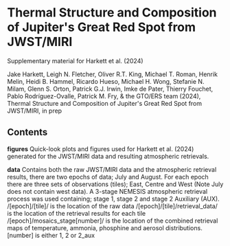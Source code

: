 # Thermal Structure and Composition of Jupiter's Great Red Spot from JWST/MIRI
Supplementary material for Harkett et al. (2024)

Jake Harkett, Leigh N. Fletcher, Oliver R.T. King, Michael T. Roman, Henrik Melin, Heidi B. Hammel, Ricardo Hueso, Michael H. Wong, Stefanie N. Milam, Glenn S. Orton, Patrick G.J. Irwin, Imke de Pater, Thierry Fouchet, Pablo Rodríguez-Ovalle, Patrick M. Fry, & the GTO/ERS team (2024), Thermal Structure and Composition of Jupiter's Great Red Spot from JWST/MIRI, in prep

## Contents

**figures**
Quick-look plots and figures used for Harkett et al. (2024) generated for the JWST/MIRI data and resulting atmospheric retrievals.

**data**
Contains both the raw JWST/MIRI data and the atmospheric retrieval results, there are two epochs of data; July and August. For each epoch there are three sets of observations (tiles); East, Centre and West (Note July does not contain west data). A 3-stage NEMESIS atmospheric retrieval process was used containing; stage 1, stage 2 and stage 2 Auxiliary (AUX).
/[epoch]/[tile]/ is the location of the raw data
/[epoch]/[tile]/retrieval_data/ is the location of the retrieval results for each tile
/[epoch]/mosaics_stage[number]/ is the location of the combined retrieval maps of temperature, ammonia, phosphine and aerosol distributions. [number] is either 1, 2 or 2_aux
